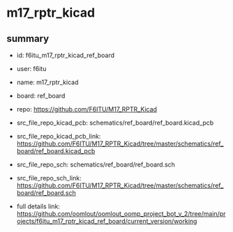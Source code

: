 # m17_rptr_kicad
 
## summary 
* id: f6itu_m17_rptr_kicad_ref_board
* user: f6itu
* name: m17_rptr_kicad
* board: ref_board
* repo: https://github.com/F6ITU/M17_RPTR_Kicad
* src_file_repo_kicad_pcb: schematics/ref_board/ref_board.kicad_pcb
* src_file_repo_kicad_pcb_link: https://github.com/F6ITU/M17_RPTR_Kicad/tree/master/schematics/ref_board/ref_board.kicad_pcb


* src_file_repo_sch: schematics/ref_board/ref_board.sch
* src_file_repo_sch_link: https://github.com/F6ITU/M17_RPTR_Kicad/tree/master/schematics/ref_board/ref_board.sch
* full details link: https://github.com/oomlout/oomlout_oomp_project_bot_v_2/tree/main/projects/f6itu_m17_rptr_kicad_ref_board/current_version/working  






